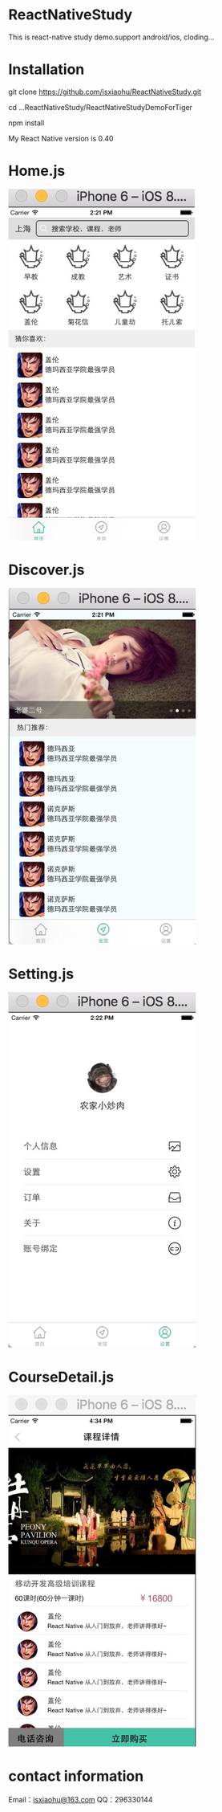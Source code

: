 # ReactNativeStudy
This is react-native study demo.support android/ios, cloding...

# Installation
git clone https://github.com/isxiaohu/ReactNativeStudy.git

cd ...ReactNativeStudy/ReactNativeStudyDemoForTiger

npm install 

My React Native version is 0.40

# Home.js
![ReactNativeStudy](https://github.com/isxiaohu/ReactNativeStudy/blob/master/home.png)

# Discover.js
![ReactNativeStudy](https://github.com/isxiaohu/ReactNativeStudy/blob/master/discover.png)

# Setting.js
![ReactNativeStudy](https://github.com/isxiaohu/ReactNativeStudy/blob/master/setting.png)

# CourseDetail.js
![ReactNativeStudy](https://github.com/isxiaohu/ReactNativeStudy/blob/master/courseDetail.png)

# contact information

Email：isxiaohu@163.com
QQ：296330144
